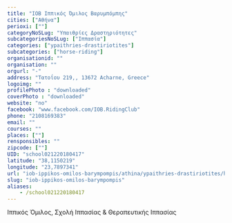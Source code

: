 ```yaml
---
title: "ΙΟΒ Ιππικός Όμιλος Βαρυμπόμπης"
cities: ["Αθήνα"]
perioxi: [""]
categoryNoSLug: "Υπαιθρίες Δραστηριότητες"
subcategoriesNoSLug: ["Ιππασία"]
categories: ["ypaithries-drastiriotites"]
subcategories: ["horse-riding"]
organisationid: ""
organisation: ""
orgurl: "-"
address: "Τατοΐου 219,, 13672 Acharne, Greece"
logoimg: ""
profilePhoto : "downloaded"
coverPhoto : "downloaded"
website: "no"
facebook: "www.facebook.com/IOB.RidingClub"
phone: "2108169383"
email: ""
courses: ""
places: [""]
rensponsibles: ""
zipcode: [""]
UID: "school021220180417"
latitude: "38,1150219"
longitude: "23,7897341"
url: "iob-ippikos-omilos-barympompis/athina/ypaithries-drastiriotites/horse-riding"
slug: "iob-ippikos-omilos-barympompis"
aliases:
    - /school021220180417
---
```



Ιππικός Όμιλος, Σχολή Ιππασίας &amp; Θεραπευτικής Ιππασίας

